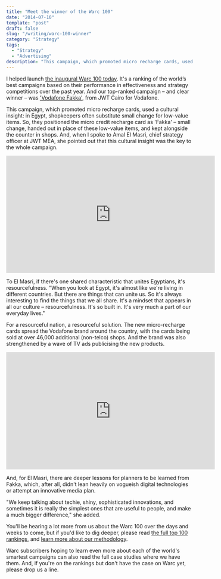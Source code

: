 ```yaml
---
title: "Meet the winner of the Warc 100"
date: "2014-07-10"
template: "post"
draft: false
slug: "/writing/warc-100-winner"
category: "Strategy"
tags:
  - "Strategy"
  - "Advertising"
description: "This campaign, which promoted micro recharge cards, used a cultural insight: in Egypt, shopkeepers often substitute small change for low-value items. So, they positioned the micro credit recharge card as 'Fakka' – small change, handed out in place of these low-value items, and kept alongside the counter in shops."
---
```


I helped launch [the inaugural Warc 100 today](http://www.warc.com/warc100). It's a ranking of the world’s best campaigns based on their performance in effectiveness and strategy competitions over the past year. And our top-ranked campaign – and clear winner – was ['Vodafone Fakka'](http://www.warc.com/Content/Documents/A101258_Vodafone_How_to_make_small_seem_big.content?PUB=APG&CID=A101258&ID=841f366e-a2d8-4aa8-ba73-8de273792073), from JWT Cairo for Vodafone.

This campaign, which promoted micro recharge cards, used a cultural insight: in Egypt, shopkeepers often substitute small change for low-value items. So, they positioned the micro credit recharge card as 'Fakka' – small change, handed out in place of these low-value items, and kept alongside the counter in shops. And, when I spoke to Amal El Masri, chief strategy officer at JWT MEA, she pointed out that this cultural insight was the key to the whole campaign.

<iframe width="560" height="315" src="https://www.youtube.com/embed/BvqrZlzX07k" frameborder="0" allow="accelerometer; autoplay; encrypted-media; gyroscope; picture-in-picture" allowfullscreen></iframe>

To El Masri, if there's one shared characteristic that unites Egyptians, it's resourcefulness. "When you look at Egypt, it's almost like we're living in different countries. But there are things that can unite us. So it's always interesting to find the things that we all share. It's a mindset that appears in all our culture – resourcefulness. It's so built in. It's very much a part of our everyday lives."

For a resourceful nation, a resourceful solution. The new micro-recharge cards spread the Vodafone brand around the country, with the cards being sold at over 46,000 additional (non-telco) shops. And the brand was also strengthened by a wave of TV ads publicising the new products.

<iframe width="560" height="315" src="https://www.youtube.com/embed/FqV_ZYNqWKw" frameborder="0" allow="accelerometer; autoplay; encrypted-media; gyroscope; picture-in-picture" allowfullscreen></iframe>

And, for El Masri, there are deeper lessons for planners to be learned from Fakka, which, after all, didn't lean heavily on vogueish digital technologies or attempt an innovative media plan.

"We keep talking about techie, shiny, sophisticated innovations, and sometimes it is really the simplest ones that are useful to people, and make a much bigger difference," she added.

You'll be hearing a lot more from us about the Warc 100 over the days and weeks to come, but if you'd like to dig deeper, please read [the full top 100 rankings](http://www.warc.com/warc100/topcampaigns2014.100), and [learn more about our methodology](http://www.warc.com/warc100/methodology.100).

Warc subscribers hoping to learn even more about each of the world's smartest campaigns can also read the full case studies where we have them. And, if you're on the rankings but don't have the case on Warc yet, please drop us a line.
 